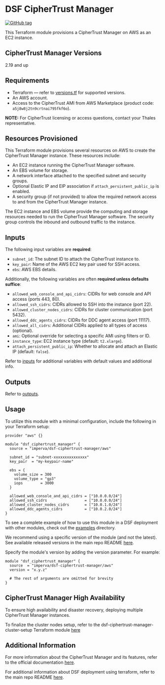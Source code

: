 # DSF CipherTrust Manager
[![GitHub tag](https://img.shields.io/github/v/tag/imperva/dsfkit.svg)](https://github.com/imperva/dsfkit/tags)

This Terraform module provisions a CipherTrust Manager on AWS as an EC2 instance.

## CipherTrust Manager Versions
2.19 and up

## Requirements
* Terraform — refer to [versions.tf](https://github.com/imperva/dsfkit/blob/master/modules/aws/ciphertrust-manager/versions.tf) for supported versions.
* An AWS account.
* Access to the CipherTrust AMI from AWS Marketplace (product code: `a5j8w8j2tn9crtnai795fkf6o`).

**NOTE:** For CipherTrust licensing or access questions, contact your Thales representative.

## Resources Provisioned
This Terraform module provisions several resources on AWS to create the CipherTrust Manager instance. These resources include:
* An EC2 instance running the CipherTrust Manager software.
* An EBS volume for storage.
* A network interface attached to the specified subnet and security groups.
* Optional Elastic IP and EIP association if `attach_persistent_public_ip` is enabled.
* A security group (if not provided) to allow the required network access to and from the CipherTrust Manager instance.

The EC2 instance and EBS volume provide the computing and storage resources needed to run the CipherTrust Manager software. The security group controls the inbound and outbound traffic to the instance.

## Inputs

The following input variables are **required**:

* `subnet_id`: The subnet ID to attach the CipherTrust instance to.
* `key_pair`: Name of the AWS EC2 key pair used for SSH access.
* `ebs`: AWS EBS details.

Additionally, the following variables are often **required unless defaults suffice**:

* `allowed_web_console_and_api_cidrs`: CIDRs for web console and API access (ports 443, 80).
* `allowed_ssh_cidrs`: CIDRs allowed to SSH into the instance (port 22).
* `allowed_cluster_nodes_cidrs`: CIDRs for cluster communication (port 5432).
* `allowed_ddc_agents_cidrs`: CIDRs for DDC agent access (port 11117).
* `allowed_all_cidrs`: Additional CIDRs applied to all types of access (optional).
* `ami`: Optional override for selecting a specific AMI using filters or ID.
* `instance_type`: EC2 instance type (default: `t2.xlarge`).
* `attach_persistent_public_ip`: Whether to allocate and attach an Elastic IP (default: `false`).

Refer to [inputs](https://registry.terraform.io/modules/imperva/dsf-ciphertrust-manager/aws/latest?tab=inputs) for additional variables with default values and additional info.

## Outputs

Refer to [outputs](https://registry.terraform.io/modules/imperva/dsf-ciphertrust-manager/aws/latest?tab=outputs).

## Usage

To utilize this module with a minimal configuration, include the following in your Terraform setup:

```hcl
provider "aws" {}

module "dsf_ciphertrust_manager" {
  source = "imperva/dsf-ciphertrust-manager/aws"

  subnet_id = "subnet-xxxxxxxxxxxxxxx"
  key_pair  = "my-keypair-name"

  ebs = {
    volume_size = 300
    volume_type = "gp3"
    iops        = 3000
  }

  allowed_web_console_and_api_cidrs = ["10.0.0.0/24"]
  allowed_ssh_cidrs                 = ["10.0.0.0/24"]
  allowed_cluster_nodes_cidrs       = ["10.0.1.0/24"]
  allowed_ddc_agents_cidrs          = ["10.0.2.0/24"]
}
```

To see a complete example of how to use this module in a DSF deployment with other modules, check out the [examples](https://github.com/imperva/dsfkit/tree/master/examples/aws) directory.

We recommend using a specific version of the module (and not the latest).
See available released versions in the main repo README [here](https://github.com/imperva/dsfkit#version-history).

Specify the module's version by adding the version parameter. For example:

```
module "dsf_ciphertrust_manager" {
  source  = "imperva/dsf-ciphertrust-manager/aws"
  version = "x.y.z"

  # The rest of arguments are omitted for brevity
}
```

## CipherTrust Manager High Availability

To ensure high availability and disaster recovery, deploying multiple CipherTrust Manager instances.

To finalize the cluster nodes setup, refer to the dsf-ciphertrust-manager-cluster-setup Terraform module [here](https://registry.terraform.io/modules/imperva/ciphertrust-manager-cluster-setup/null/latest)

## Additional Information

For more information about the CipherTrust Manager and its features, refer to the official documentation [here](https://thalesdocs.com/ctp/cm/2.19/).

For additional information about DSF deployment using terraform, refer to the main repo README [here](https://github.com/imperva/dsfkit/tree/1.7.32).


